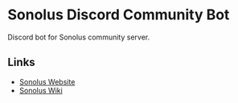# Sonolus Discord Community Bot

Discord bot for Sonolus community server.

## Links

-   [Sonolus Website](https://sonolus.com)
-   [Sonolus Wiki](https://wiki.sonolus.com)
